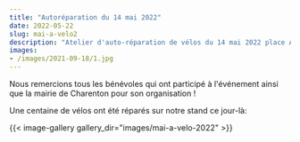 ```yaml
---
title: "Autoréparation du 14 mai 2022"
date: 2022-05-22
slug: mai-a-velo2
description: "Atelier d'auto-réparation de vélos du 14 mai 2022 place Aristide Briand à Charenton-le-Pont"
images:
- /images/2021-09-18/1.jpg
---
```


Nous remercions tous les bénévoles qui ont participé à l'événement ainsi que la mairie de Charenton pour son organisation !

Une centaine de vélos ont été réparés sur notre stand ce jour-là:

{{< image-gallery gallery_dir="images/mai-a-velo-2022" >}}
